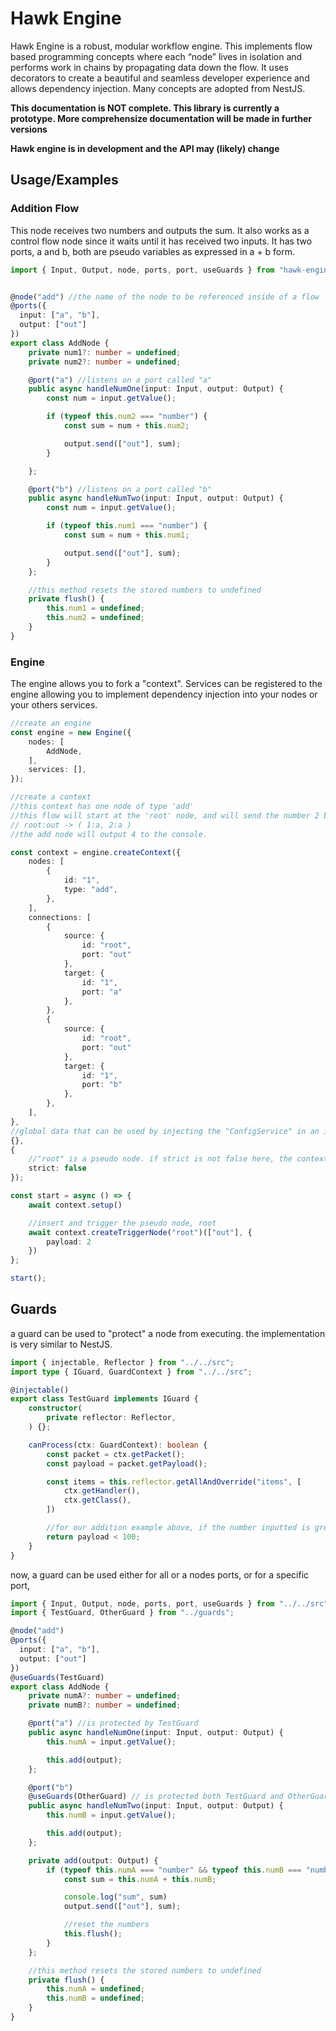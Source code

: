 
# Hawk Engine

Hawk Engine is a robust, modular workflow engine. This implements flow based programming concepts where each “node” lives in isolation and performs work in chains by propagating data down the flow. It uses decorators to create a beautiful and seamless developer experience and allows dependency injection. Many concepts are adopted from NestJS.

**This documentation is NOT complete. This library is currently a prototype. More comprehensize documentation will be made in further versions**

**Hawk engine is in development and the API may (likely) change**


## Usage/Examples

### Addition Flow

This node receives two numbers and outputs the sum. It also works as a control flow node since it waits until it has received two inputs. It has two ports, a and b, both are pseudo variables as expressed in a + b form.

```typescript
import { Input, Output, node, ports, port, useGuards } from "hawk-engine";


@node("add") //the name of the node to be referenced inside of a flow
@ports({
  input: ["a", "b"],
  output: ["out"] 
}) 
export class AddNode {
    private num1?: number = undefined;
    private num2?: number = undefined;

    @port("a") //listens on a port called "a"
    public async handleNumOne(input: Input, output: Output) {
        const num = input.getValue();

        if (typeof this.num2 === "number") {
            const sum = num + this.num2;

            output.send(["out"], sum);
        }

    };

    @port("b") //listens on a port called "b"
    public async handleNumTwo(input: Input, output: Output) {
        const num = input.getValue();

        if (typeof this.num1 === "number") {
            const sum = num + this.num1;

            output.send(["out"], sum);
        }
    };

    //this method resets the stored numbers to undefined
    private flush() {
        this.num1 = undefined;
        this.num2 = undefined;
    }
}

```

### Engine

The engine allows you to fork a "context". Services can be registered to the engine allowing you to implement dependency injection into your nodes or your others services.

```typescript
//create an engine
const engine = new Engine({
    nodes: [
        AddNode,
    ],
    services: [],
});

//create a context
//this context has one node of type 'add'
//this flow will start at the 'root' node, and will send the number 2 both of its outputs
// root:out -> ( 1:a, 2:a )
//the add node will output 4 to the console.

const context = engine.createContext({
    nodes: [
        {
            id: "1",
            type: "add",
        },
    ],
    connections: [
        {
            source: {
                id: "root",
                port: "out"
            },
            target: {
                id: "1",
                port: "a"
            },
        },
        {
            source: {
                id: "root",
                port: "out"
            },
            target: {
                id: "1",
                port: "b"
            },
        },
    ],
}, 
//global data that can be used by injecting the "ConfigService" in an injectable
{}, 
{
    //"root" is a pseudo node. if strict is not false here, the context engine will throw an error 
    strict: false
});

const start = async () => {
    await context.setup()

    //insert and trigger the pseudo node, root
    await context.createTriggerNode("root")(["out"], {
        payload: 2
    })
};

start();
```

## Guards 

a guard can be used to "protect" a node from executing. the implementation is very similar to NestJS.

```typescript
import { injectable, Reflector } from "../../src";
import type { IGuard, GuardContext } from "../../src";

@injectable()
export class TestGuard implements IGuard {
    constructor(
        private reflector: Reflector,
    ) {};

    canProcess(ctx: GuardContext): boolean {
        const packet = ctx.getPacket();
        const payload = packet.getPayload();

        const items = this.reflector.getAllAndOverride("items", [
            ctx.getHandler(),
            ctx.getClass(),
        ])

        //for our addition example above, if the number inputted is greater than or equal to 100, the node will not process
        return payload < 100; 
    }
}
```

now, a guard can be used either for all or a nodes ports, or for a specific port,

```typescript
import { Input, Output, node, ports, port, useGuards } from "../../src";
import { TestGuard, OtherGuard } from "../guards";

@node("add")
@ports({
  input: ["a", "b"],
  output: ["out"] 
}) 
@useGuards(TestGuard)
export class AddNode {
    private numA?: number = undefined;
    private numB?: number = undefined;

    @port("a") //is protected by TestGuard
    public async handleNumOne(input: Input, output: Output) {
        this.numA = input.getValue();

        this.add(output);
    };

    @port("b") 
    @useGuards(OtherGuard) // is protected both TestGuard and OtherGuard
    public async handleNumTwo(input: Input, output: Output) {
        this.numB = input.getValue();

        this.add(output);
    };

    private add(output: Output) {
        if (typeof this.numA === "number" && typeof this.numB === "number") {
            const sum = this.numA + this.numB;

            console.log("sum", sum)
            output.send(["out"], sum);

            //reset the numbers
            this.flush();
        }
    };

    //this method resets the stored numbers to undefined
    private flush() {
        this.numA = undefined;
        this.numB = undefined;
    }
}
```